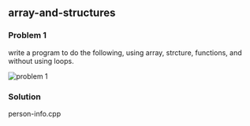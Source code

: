 ## array-and-structures

<h3>Problem 1</h3>
<p>
write a program to do the following, using array, strcture, functions, and without using loops. 
</p>
<img src = "problem-1.PNG" alt = "problem 1">

<h3>Solution</h3>
<p>person-info.cpp</p>
